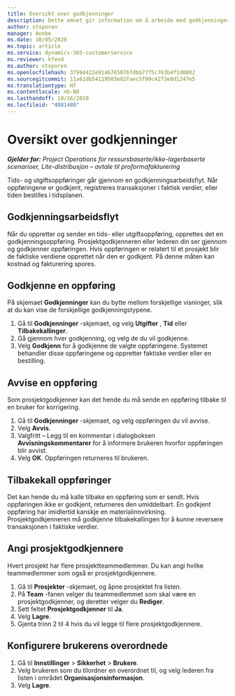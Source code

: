 ```yaml
---
title: Oversikt over godkjenninger
description: Dette emnet gir information om å arbeide med godkjenninger i Project Operations.
author: stsporen
manager: Annbe
ms.date: 10/05/2020
ms.topic: article
ms.service: dynamics-365-customerservice
ms.reviewer: kfend
ms.author: stsporen
ms.openlocfilehash: 37994422e9146765076fdbb77f5c763b4f1d0802
ms.sourcegitcommit: 11a61db54119503e82faec5f99c4273e8d1247e5
ms.translationtype: HT
ms.contentlocale: nb-NO
ms.lasthandoff: 10/16/2020
ms.locfileid: "4081480"
---
```

# <a name="approvals-overview"></a>Oversikt over godkjenninger

_**Gjelder for:** Project Operations for ressursbaserte/ikke-lagerbaserte scenarioer, Lite-distribusjon – avtale til proformafakturering_

Tids- og utgiftsoppføringer går gjennom en godkjenningsarbeidsflyt. Når oppføringene er godkjent, registreres transaksjoner i faktisk verdier, eller tiden bestilles i tidsplanen.

## <a name="approvals-workflow"></a>Godkjenningsarbeidsflyt
Når du oppretter og sender en tids- eller utgiftsoppføring, opprettes det en godkjenningsoppføring. Prosjektgodkjenneren eller lederen din ser gjennom og godkjenner oppføringen. Hvis oppføringen er relatert til et prosjekt blir de faktiske verdiene opprettet når den er godkjent. På denne måten kan kostnad og fakturering spores. 

## <a name="approve-an-entry"></a>Godkjenne en oppføring
På skjemaet **Godkjenninger** kan du bytte mellom forskjellige visninger, slik at du kan vise de forskjellige godkjenningstypene.
  
1. Gå til **Godkjenninger** -skjemaet, og velg **Utgifter** , **Tid** eller **Tilbakekallinger**.
2. Gå gjennom hver godkjenning, og velg de du vil godkjenne.
3. Velg **Godkjenn** for å godkjenne de valgte oppføringene.
Systemet behandler disse oppføringene og oppretter faktiske verdier eller en bestilling.

## <a name="reject-an-entry"></a>Avvise en oppføring
Som prosjektgodkjenner kan det hende du må sende en oppføring tilbake til en bruker for korrigering.
  
1. Gå til **Godkjenninger** -skjemaet, og velg oppføringen du vil avvise. 
2. Velg **Avvis**.
3. Valgfritt – Legg til en kommentar i dialogboksen **Avvisningskommentarer** for å informere brukeren hvorfor oppføringen blir avvist.
4. Velg **OK**. Oppføringen returneres til brukeren.
  
## <a name="recall-entries"></a>Tilbakekall oppføringer
Det kan hende du må kalle tilbake en oppføring som er sendt. Hvis oppføringen ikke er godkjent, returneres den umiddelbart. En godkjent oppføring har imidlertid kanskje en materialinnvirkning. Prosjektgodkjenneren må godkjenne tilbakekallingen for å kunne reversere transaksjonen i faktiske verdier.

## <a name="specify-project-approvers"></a>Angi prosjektgodkjennere
Hvert prosjekt har flere prosjektteammedlemmer. Du kan angi hvilke teammedlemmer som også er prosjektgodkjennere.

1. Gå til **Prosjekter** -skjemaet, og åpne prosjektet fra listen.
2. På **Team** -fanen velger du teammedlemmet som skal være en prosjektgodkjenner, og deretter velger du **Rediger**.
3. Sett feltet **Prosjektgodkjenner** til **Ja**.
4. Velg **Lagre**.
5. Gjenta trinn 2 til 4 hvis du vil legge til flere prosjektgodkjennere.

## <a name="configure-the-users-manager"></a>Konfigurere brukerens overordnede

1. Gå til **Innstillinger** > **Sikkerhet** > **Brukere**.
2. Velg brukeren som du tilordner en overordnet til, og velg lederen fra listen i området **Organisasjonsinformasjon**. 
3. Velg **Lagre**.


